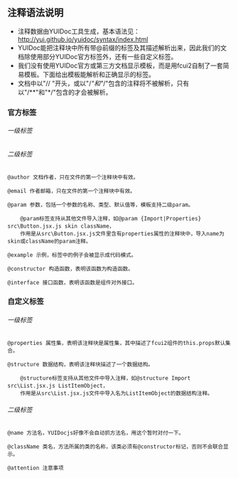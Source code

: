 
## 注释语法说明

* 注释数据由YUIDoc工具生成，基本语法见：http://yui.github.io/yuidoc/syntax/index.html
* YUIDoc能把注释块中所有带@前缀的标签及其描述解析出来，因此我们的文档除使用部分YUIDoc官方标签外，还有一些自定义标签。
* 我们没有使用YUIDoc官方或第三方文档显示模板，而是用fcui2自制了一套简易模板。下面给出模板能解析和正确显示的标签。
* 文档中以"// "开头，或以"/*"和"*/"包含的注释将不被解析，只有以"/**"和"*/"包含的才会被解析。

### 官方标签
###### 一级标签

###### 二级标签   

    @author 文档作者，只在文件的第一个注释块中有效。

    @email 作者邮箱，只在文件的第一个注释块中有效。
    
    @param 参数，包括一个参数的名称、类型、默认值等，模板支持二级param。

        @param标签支持从其他文件导入注释，如@param {Import|Properties} src\Button.jsx.js skin className，
        作用是从src\Button.jsx.js文件里含有properties属性的注释块中，导入name为skin或className的param注释。

    @example 示例，标签中的例子会被显示成代码模式。

    @constructor 构造函数，表明该函数为构造函数。

    @interface 接口函数，表明该函数是组件对外接口。

### 自定义标签

###### 一级标签
    @properties 属性集，表明该注释块是属性集，其中描述了fcui2组件的this.props默认集合。

    @structure 数据结构，表明该注释块描述了一个数据结构。

        @structure标签支持从其他文件中导入注释，如@structure Import src\List.jsx.js ListItemObject，
        作用是从src\List.jsx.js文件中导入名为ListItemObject的数据结构注释。

###### 二级标签
    @name 方法名，YUIDocjs好像不会自动抓方法名，用这个暂时对付一下。

    @className 类名，方法所属的类的名称，该类必须有@constructor标记，否则不会联合显示。

    @attention 注意事项